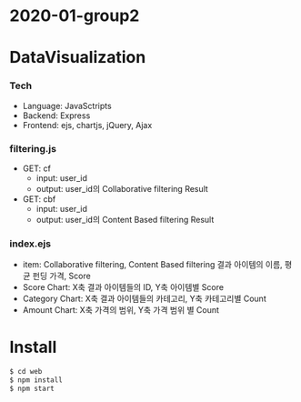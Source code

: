 # 2020-01-group2


# DataVisualization
### Tech
- Language: JavaSctripts
- Backend: Express
- Frontend: ejs, chartjs, jQuery, Ajax

### filtering.js
 - GET: cf
   - input: user_id
   - output: user_id의 Collaborative filtering Result
 - GET: cbf
   - input: user_id
   - output: user_id의 Content Based filtering Result

### index.ejs
 - item: Collaborative filtering, Content Based filtering 결과 아이템의 이름, 평균 펀딩 가격, Score
 - Score Chart: X축 결과 아이템들의 ID, Y축 아이템별 Score
 - Category Chart: X축 결과 아이템들의 카테고리, Y축 카테고리별 Count
 - Amount Chart: X축 가격의 범위, Y축 가격 범위 별 Count

# Install

```sh
$ cd web
$ npm install
$ npm start
```